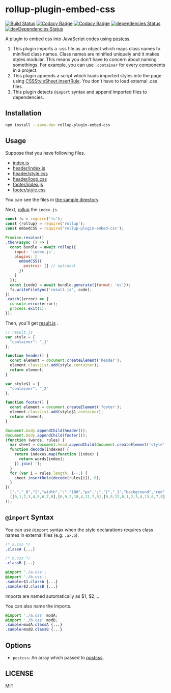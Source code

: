 # rollup-plugin-embed-css

[![Build Status](https://travis-ci.org/kei-ito/rollup-plugin-embed-css.svg?branch=master)](https://travis-ci.org/kei-ito/rollup-plugin-embed-css)
[![Codacy Badge](https://api.codacy.com/project/badge/Grade/9b26fe15174b4c8a86f96bbdc0b00db2)](https://www.codacy.com/app/kei.itof/rollup-plugin-embed-css?utm_source=github.com&amp;utm_medium=referral&amp;utm_content=kei-ito/rollup-plugin-embed-css&amp;utm_campaign=Badge_Grade)
[![Codacy Badge](https://api.codacy.com/project/badge/Coverage/9b26fe15174b4c8a86f96bbdc0b00db2)](https://www.codacy.com/app/kei.itof/rollup-plugin-embed-css?utm_source=github.com&utm_medium=referral&utm_content=kei-ito/rollup-plugin-embed-css&utm_campaign=Badge_Coverage)
[![dependencies Status](https://david-dm.org/kei-ito/rollup-plugin-embed-css/status.svg)](https://david-dm.org/kei-ito/rollup-plugin-embed-css)
[![devDependencies Status](https://david-dm.org/kei-ito/rollup-plugin-embed-css/dev-status.svg)](https://david-dm.org/kei-ito/rollup-plugin-embed-css?type=dev)

A plugin to embed css into JavaScript codes using [postcss](https://github.com/postcss/postcss).

1. This plugin imports a .css file as an object which maps class names to minified class names. Class names are minified uniquely and it makes styles modular. This means you don't have to concern about naming somethings. For example, you can use `.container` for every components in a project.
2. This plugin appends a script which loads imported styles into the page using [CSSStyleSheet.insertRule](https://developer.mozilla.org/en-US/docs/Web/API/CSSStyleSheet/insertRule). You don't have to load external .css files.
3. This plugin detects `@import` syntax and append imported files to dependencies.

## Installation

```bash
npm install --save-dev rollup-plugin-embed-css
```

## Usage

Suppose that you have following files.

- [index.js](https://github.com/kei-ito/rollup-plugin-embed-css/tree/master/sample/index.js)
- [header/index.js](https://github.com/kei-ito/rollup-plugin-embed-css/tree/master/sample/header/index.js)
- [header/style.css](https://github.com/kei-ito/rollup-plugin-embed-css/tree/master/sample/header/style.css)
- [header/logo.css](https://github.com/kei-ito/rollup-plugin-embed-css/tree/master/sample/header/logo.css)
- [footer/index.js](https://github.com/kei-ito/rollup-plugin-embed-css/tree/master/sample/footer/index.js)
- [footer/style.css](https://github.com/kei-ito/rollup-plugin-embed-css/tree/master/sample/footer/style.css)

You can see the files in [the sample directory](https://github.com/kei-ito/rollup-plugin-embed-css/tree/master/sample).

Next, [rollup](https://github.com/rollup/rollup) the `index.js`.

```javascript
const fs = require('fs');
const {rollup} = require('rollup');
const embedCSS = require('rollup-plugin-embed-css');

Promise.resolve()
.then(async () => {
  const bundle = await rollup({
    input: 'index.js',
    plugins: [
      embedCSS({
        postcss: [] // optional
      })
    ]
  });
  const {code} = await bundle.generate({format: 'es'});
  fs.writeFileSync('result.js', code);
})
.catch((error) => {
  console.error(error);
  process.exit(1);
});
```

Then, you'll get [result.js](https://github.com/kei-ito/rollup-plugin-embed-css/tree/master/sample/result.js)
.

```javascript
// result.js
var style = {
  "container": "_1"
};

function header() {
  const element = document.createElement('header');
  element.classList.add(style.container);
  return element;
}

var style$1 = {
  "container": "_2"
};

function footer() {
  const element = document.createElement('footer');
  element.classList.add(style$1.container);
  return element;
}

document.body.appendChild(header());
document.body.appendChild(footer());
(function (words, rules) {
  var sheet = document.head.appendChild(document.createElement('style')).sheet;
  function decode(indexes) {
    return indexes.map(function (index) {
      return words[index];
    }).join('');
  }
  for (var i = rules.length; i--;) {
    sheet.insertRule(decode(rules[i]), 0);
  }
}(
  [".","_0","{","width",":","100","px",";","}","_1","background","red",">","200","_2","blue"],
  [[0,1,2,3,4,5,6,7,8],[0,9,2,10,4,11,7,8],[0,9,12,0,1,2,3,4,13,6,7,8],[0,14,2,10,4,15,7,8]]
));
```

## `@import` Syntax

You can use `@import` syntax when the style declarations requires class names in external files (e.g. `.a>.b`).

```css
/* a.css */
.classA {...}
```

```css
/* b.css */
.classB {...}
```

```css
@import './a.css';
@import './b.css';
.sample>$1.classA {...}
.sample>$2.classB {...}
```

Imports are named automatically as $1, $2, ...

You can also name the imports.

```css
@import './a.css' modA;
@import './b.css' modB;
.sample>modA.classA {...}
.sample>modB.classB {...}
```

## Options

- `postcss`: An array which passed to [postcss](https://github.com/postcss/postcss).

## LICENSE

MIT

